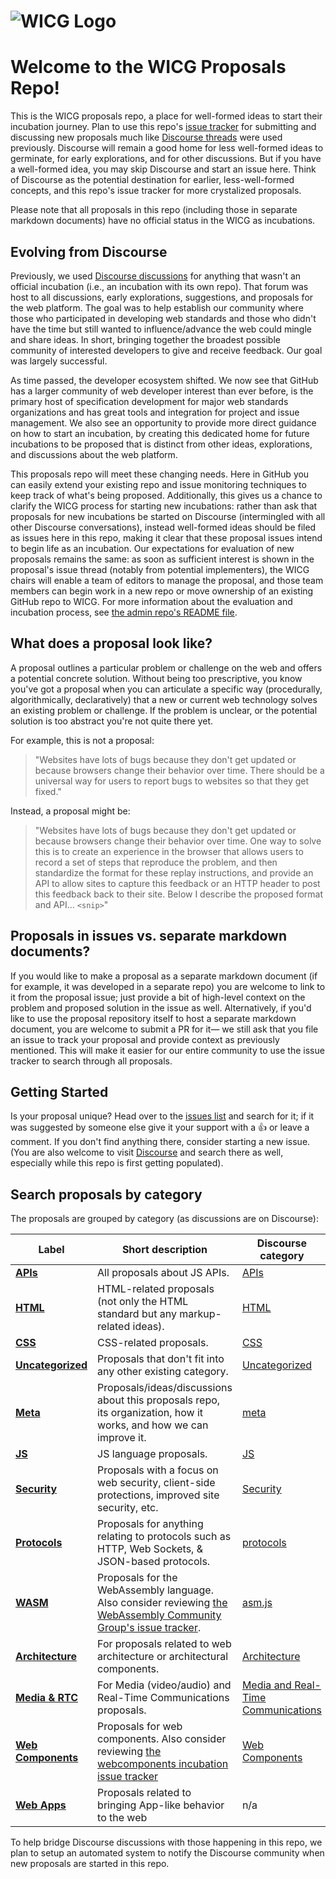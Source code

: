 # ![WICG Logo](https://avatars1.githubusercontent.com/u/13145324?s=100)

# Welcome to the WICG Proposals Repo!

This is the WICG proposals repo, a place for well-formed ideas to start their incubation
journey. Plan to use this repo's [issue tracker](https://github.com/WICG/proposals/issues)
for submitting and discussing new proposals much like
[Discourse threads](https://discourse.wicg.io/) were used previously. Discourse will remain
a good home for less well-formed ideas to germinate, for early explorations, and for other
discussions. But if you have a well-formed idea, you may skip Discourse and start an issue
here. Think of Discourse as the potential destination for earlier, less-well-formed concepts,
and this repo's issue tracker for more crystalized proposals.

Please note that all proposals in this repo (including those in separate markdown documents)
have no official status in the WICG as incubations.

## Evolving from Discourse

Previously, we used [Discourse discussions](https://discourse.wicg.io/) for anything that 
wasn't an official incubation (i.e., an incubation with its own repo). That forum was host
to all discussions, early explorations, suggestions, and proposals for the web platform. 
The goal was to help establish our community where those who participated in developing 
web standards and those who didn't have the time but still wanted to influence/advance the
web could mingle and share ideas. In short, bringing together the broadest possible 
community of interested developers to give and receive feedback. Our goal was largely 
successful.

As time passed, the developer ecosystem shifted. We now see that GitHub has a larger 
community of web developer interest than ever before, is the primary host of specification
development for major web standards organizations and has great tools and integration for
project and issue management. We also see an opportunity to provide more direct guidance
on how to start an incubation, by creating this dedicated home for future incubations to
be proposed that is distinct from other ideas, explorations, and discussions about the web 
platform.

This proposals repo will meet these changing needs. Here in GitHub you can easily extend your
existing repo and issue monitoring techniques to keep track of what's being proposed.
Additionally, this gives us a chance to clarify the WICG process for starting new incubations:
rather than ask that proposals for new incubations be started on Discourse (intermingled with
all other Discourse conversations), instead well-formed ideas should be filed as issues here in
this repo, making it clear that these proposal issues intend to begin life as an incubation.
Our expectations for evaluation of new proposals remains the same: as soon as sufficient interest
is shown in the proposal's issue thread (notably from potential implementers), the WICG chairs
will enable a team of editors to manage the proposal, and those team members can begin work in
a new repo or move ownership of an existing GitHub repo to WICG. For more information about the
evaluation and incubation process, see
[the admin repo's README file](https://github.com/WICG/admin/blob/gh-pages/README.md).

## What does a proposal look like?

A proposal outlines a particular problem or challenge on the web and offers a potential concrete
solution. Without being too prescriptive, you know you've got a proposal when you can articulate
a specific way (procedurally, algorithmically, declaratively) that a new or current web technology
solves an existing problem or challenge. If the problem is unclear, or the potential solution is
too abstract you're not quite there yet.

For example, this is not a proposal:

> "Websites have lots of bugs because they don't get updated or because browsers change their 
> behavior over time. There should be a universal way for users to report bugs to websites so that 
> they get fixed."

Instead, a proposal might be:

> "Websites have lots of bugs because they don't get updated or because browsers change their 
> behavior over time. One way to solve this is to create an experience in the browser that allows
> users to record a set of steps that reproduce the problem, and then standardize the format for
> these replay instructions, and provide an API to allow sites to capture this feedback or an HTTP
> header to post this feedback back to their site. Below I describe the proposed format and API...
> `<snip>`" 

## Proposals in issues vs. separate markdown documents?

If you would like to make a proposal as a separate markdown document (if for example, it was
developed in a separate repo) you are welcome to link to it from the proposal issue; just provide
a bit of high-level context on the problem and proposed solution in the issue as well.
Alternatively, if you'd like to use the proposal repository itself to host a separate markdown
document, you are welcome to submit a PR for it— we still ask that you file an issue to track
your proposal and provide context as previously mentioned. This will make it easier for our entire
community to use the issue tracker to search through all proposals.

## Getting Started

Is your proposal unique? Head over to the [issues list](https://github.com/WICG/proposals/issues)
and search for it; if it was suggested by someone else give it your support with a 👍 or leave a
comment. If you don't find anything there, consider starting a new issue. (You are also welcome
to visit [Discourse](https://discourse.wicg.io/) and search there as well, especially while this
repo is first getting populated). 

## Search proposals by category

The proposals are grouped by category (as discussions are on Discourse):

| Label | Short description | Discourse category |
|-------|-------------------|--------------------|
| **[APIs](https://github.com/WICG/proposals/labels/Category%3A%20APIs)** | All proposals about JS APIs. | [APIs](https://discourse.wicg.io/c/apis/6) |
| **[HTML](https://github.com/WICG/proposals/labels/Category%3A%20HTML)** | HTML-related proposals (not only the HTML standard but any markup-related ideas). | [HTML](https://discourse.wicg.io/c/html/10) |
| **[CSS](https://github.com/WICG/proposals/labels/Category%3A%20CSS)** | CSS-related proposals. | [CSS](https://discourse.wicg.io/c/css/8) |
| **[Uncategorized](https://github.com/WICG/proposals/labels/Category%3A%20Uncategorized)** | Proposals that don't fit into any other existing category. | [Uncategorized](https://discourse.wicg.io/c/uncategorized/1) |
| **[Meta](https://github.com/WICG/proposals/labels/Category%3A%20meta)** | Proposals/ideas/discussions about this proposals repo, its organization, how it works, and how we can improve it. | [meta](https://discourse.wicg.io/c/meta/3) |   
| **[JS](https://github.com/WICG/proposals/labels/Category%3A%20JS)** | JS language proposals. | [JS](https://discourse.wicg.io/c/js/18) |
| **[Security](https://github.com/WICG/proposals/labels/Category%3A%20Security)** | Proposals with a focus on web security, client-side protections, improved site security, etc. | [Security](https://discourse.wicg.io/c/security/21) |
| **[Protocols](https://github.com/WICG/proposals/labels/Category%3A%20protocols)** | Proposals for anything relating to protocols such as HTTP, Web Sockets, & JSON-based protocols. | [protocols](https://discourse.wicg.io/c/protocols/14) |
| **[WASM](https://github.com/WICG/proposals/labels/Category%3A%20WASM)** | Proposals for the WebAssembly language. Also consider reviewing [the WebAssembly Community Group's issue tracker](https://github.com/webassembly/spec/issues). | [asm.js](https://discourse.wicg.io/c/asm-js/16) |
| **[Architecture](https://github.com/WICG/proposals/labels/Category%3A%20Architecture)** | For proposals related to web architecture or architectural components. | [Architecture](https://discourse.wicg.io/c/architecture/13) |
| **[Media & RTC](https://github.com/WICG/proposals/labels/Category%3A%20Media%20%26%20RTC)** | For Media (video/audio) and Real-Time Communications proposals. | [Media and Real-Time Communications](https://discourse.wicg.io/c/mediartc/20) |
| **[Web Components](https://github.com/WICG/proposals/labels/Category%3A%20Web%20Components)** | Proposals for web components. Also consider reviewing [the webcomponents incubation issue tracker](https://github.com/w3c/webcomponents/issues) | [Web Components](https://discourse.wicg.io/c/web-components/9) |
| **[Web Apps](https://github.com/WICG/proposals/labels/Category%3A%20Web%20Apps)** | Proposals related to bringing App-like behavior to the web | n/a |

To help bridge Discourse discussions with those happening in this repo, we plan to setup an automated
system to notify the Discourse community when new proposals are started in this repo.

